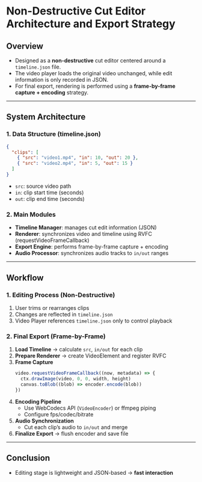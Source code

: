 # Non-Destructive Cut Editor Architecture and Export Strategy

## Overview

- Designed as a **non-destructive** cut editor centered around a `timeline.json` file.
- The video player loads the original video unchanged, while edit information is only recorded in JSON.
- For final export, rendering is performed using a **frame-by-frame capture + encoding** strategy.

---

## System Architecture

### 1. Data Structure (timeline.json)

```json
{
  "clips": [
    { "src": "video1.mp4", "in": 10, "out": 20 },
    { "src": "video2.mp4", "in": 5, "out": 15 }
  ]
}
```

- `src`: source video path
- `in`: clip start time (seconds)
- `out`: clip end time (seconds)

### 2. Main Modules

- **Timeline Manager**: manages cut edit information (JSON)
- **Renderer**: synchronizes video and timeline using RVFC (requestVideoFrameCallback)
- **Export Engine**: performs frame-by-frame capture + encoding
- **Audio Processor**: synchronizes audio tracks to `in/out` ranges

---

## Workflow

### 1. Editing Process (Non-Destructive)

1. User trims or rearranges clips
2. Changes are reflected in `timeline.json`
3. Video Player references `timeline.json` only to control playback

### 2. Final Export (Frame-by-Frame)

1. **Load Timeline** → calculate `src`, `in/out` for each clip
2. **Prepare Renderer** → create VideoElement and register RVFC
3. **Frame Capture**
   ```ts
   video.requestVideoFrameCallback((now, metadata) => {
     ctx.drawImage(video, 0, 0, width, height)
     canvas.toBlob((blob) => encoder.encode(blob))
   })
   ```
4. **Encoding Pipeline**
   - Use WebCodecs API (`VideoEncoder`) or ffmpeg piping
   - Configure fps/codec/bitrate
5. **Audio Synchronization**
   - Cut each clip’s audio to `in/out` and merge
6. **Finalize Export** → flush encoder and save file

---

## Conclusion

- Editing stage is lightweight and JSON-based → **fast interaction**
